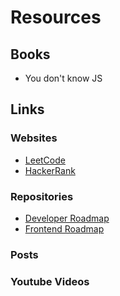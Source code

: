 # Resources

## Books
- You don't know JS

## Links

### Websites
* [LeetCode](https://leetcode.com)
* [HackerRank](https://hackerrank.com)

### Repositories
* [Developer Roadmap](https://github.com/kamranahmedse/developer-roadmap)
* [Frontend Roadmap](https://roadmap.sh/frontend)

### Posts

### Youtube Videos
